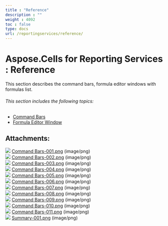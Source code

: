 ```yaml
---
title : "Reference" 
description : "" 
weight : 4092 
toc : false
type: docs
url: /reportingservices/reference/
---
```


# Aspose.Cells for Reporting Services : Reference


This section describes the command bars, formula editor windows with formulas list.

###### This section includes the following topics:  

*   [Command Bars](https://docs2.aspose.com/cells/reportingservices/reference/command+bars)
*   [Formula Editor Window](https://docs2.aspose.com/cells/reportingservices/reference/formulaeditorwindow/)

## Attachments:

![](https://docs2.aspose.com/cells/reportingservices/images/icons/bullet_blue.gif) [Command Bars-001.png](https://docs2.aspose.com/cells/reportingservices/attachments/6094979/6193242.png) (image/png)  
![](https://docs2.aspose.com/cells/reportingservices/images/icons/bullet_blue.gif) [Command Bars-002.png](https://docs2.aspose.com/cells/reportingservices/attachments/6094979/6193241.png) (image/png)  
![](https://docs2.aspose.com/cells/reportingservices/images/icons/bullet_blue.gif) [Command Bars-003.png](https://docs2.aspose.com/cells/reportingservices/attachments/6094979/6193240.png) (image/png)  
![](https://docs2.aspose.com/cells/reportingservices/images/icons/bullet_blue.gif) [Command Bars-004.png](https://docs2.aspose.com/cells/reportingservices/attachments/6094979/6193239.png) (image/png)  
![](https://docs2.aspose.com/cells/reportingservices/images/icons/bullet_blue.gif) [Command Bars-005.png](https://docs2.aspose.com/cells/reportingservices/attachments/6094979/6193238.png) (image/png)  
![](https://docs2.aspose.com/cells/reportingservices/images/icons/bullet_blue.gif) [Command Bars-006.png](https://docs2.aspose.com/cells/reportingservices/attachments/6094979/6193237.png) (image/png)  
![](https://docs2.aspose.com/cells/reportingservices/images/icons/bullet_blue.gif) [Command Bars-007.png](https://docs2.aspose.com/cells/reportingservices/attachments/6094979/6193236.png) (image/png)  
![](https://docs2.aspose.com/cells/reportingservices/images/icons/bullet_blue.gif) [Command Bars-008.png](https://docs2.aspose.com/cells/reportingservices/attachments/6094979/6193235.png) (image/png)  
![](https://docs2.aspose.com/cells/reportingservices/images/icons/bullet_blue.gif) [Command Bars-009.png](https://docs2.aspose.com/cells/reportingservices/attachments/6094979/6193234.png) (image/png)  
![](https://docs2.aspose.com/cells/reportingservices/images/icons/bullet_blue.gif) [Command Bars-010.png](https://docs2.aspose.com/cells/reportingservices/attachments/6094979/6193233.png) (image/png)  
![](https://docs2.aspose.com/cells/reportingservices/images/icons/bullet_blue.gif) [Command Bars-011.png](https://docs2.aspose.com/cells/reportingservices/attachments/6094979/6193261.png) (image/png)  
![](https://docs2.aspose.com/cells/reportingservices/images/icons/bullet_blue.gif) [Summary-001.png](https://docs2.aspose.com/cells/reportingservices/attachments/6094979/6193263.png) (image/png)  

